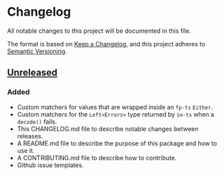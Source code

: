 # Changelog

All notable changes to this project will be documented in this file.

The format is based on [Keep a Changelog](https://keepachangelog.com/en/1.0.0/),
and this project adheres to [Semantic Versioning](https://semver.org/spec/v2.0.0.html).

## [Unreleased]

### Added

- Custom matchers for values that are wrapped inside an `fp-ts` `Either`.
- Custom matchers for the `Left<Errors>` type returned by `io-ts` when a `decode()` fails.
- This CHANGELOG.md file to describe notable changes between releases.
- A README.md file to describe the purpose of this package and how to use it.
- A CONTRIBUTING.md file to describe how to contribute.
- Github issue templates.

[unreleased]: https://github.com/relmify/jest-fp-ts
